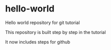 # hello-world
Hello world repository for git tutorial

This repository is built step by step in the tutorial

It now includes steps for github
